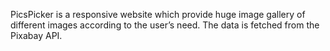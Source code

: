 PicsPicker is a responsive website which provide huge image gallery of different images according to the user’s need.
The data is fetched from the Pixabay API.
